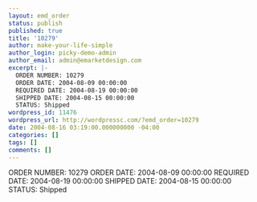 ```yaml
---
layout: emd_order
status: publish
published: true
title: '10279'
author: make-your-life-simple
author_login: picky-demo-admin
author_email: admin@emarketdesign.com
excerpt: |-
  ORDER NUMBER: 10279
  ORDER DATE: 2004-08-09 00:00:00
  REQUIRED DATE: 2004-08-19 00:00:00
  SHIPPED DATE: 2004-08-15 00:00:00
  STATUS: Shipped
wordpress_id: 11476
wordpress_url: http://wordpressc.com/?emd_order=10279
date: 2004-08-16 03:19:00.000000000 -04:00
categories: []
tags: []
comments: []
---
```

ORDER NUMBER: 10279
ORDER DATE: 2004-08-09 00:00:00
REQUIRED DATE: 2004-08-19 00:00:00
SHIPPED DATE: 2004-08-15 00:00:00
STATUS: Shipped
